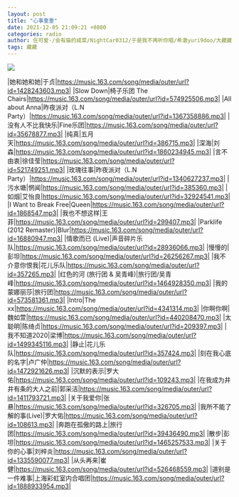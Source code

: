 ```yaml
---
layout: post
title: "心事重重"
date: 2021-12-05 21:09:21 +0800
categories: radio
author: 任可爱-/会有猫的咸菜/NightCar0312/于是我不再听你唱/希澈yuri9doo/大藏藏/噗嗤就知道吃/吼吼破喉咙/牙膏挤爆/-由里畅/九十碎碎念/黑矮星-YXY-/小阿金啊
tags: 藏藏
---
```

![]({{site.baseurl}}/images/cover_20211205.jpg)

|她和她和她|于贞|https://music.163.com/song/media/outer/url?id=1428243603.mp3|
|Slow Down|椅子乐团 The Chairs|https://music.163.com/song/media/outer/url?id=574925506.mp3|
|All about Anna|昨夜派对（L.N Party）|https://music.163.com/song/media/outer/url?id=1367358886.mp3|
|没有人不比我快乐|Fine乐团|https://music.163.com/song/media/outer/url?id=35678877.mp3|
|纯真|五月天|https://music.163.com/song/media/outer/url?id=386715.mp3|
|深海|刘森|https://music.163.com/song/media/outer/url?id=1860234945.mp3|
|言不由衷|徐佳莹|https://music.163.com/song/media/outer/url?id=521749251.mp3|
|玫瑰往事|昨夜派对（L.N Party）|https://music.163.com/song/media/outer/url?id=1340627237.mp3|
|污水塘|惘闻|https://music.163.com/song/media/outer/url?id=385360.mp3|
|如烟|艾怡良|https://music.163.com/song/media/outer/url?id=32924541.mp3|
|I Want to Break Free|Queen|https://music.163.com/song/media/outer/url?id=1868547.mp3|
|我也不想这样|王菲|https://music.163.com/song/media/outer/url?id=299407.mp3|
|Parklife (2012 Remaster)|Blur|https://music.163.com/song/media/outer/url?id=16880947.mp3|
|情歌而已 (Live)|声音碎片乐队|https://music.163.com/song/media/outer/url?id=28936066.mp3|
|慢慢的|彭坦|https://music.163.com/song/media/outer/url?id=26256267.mp3|
|我不介意你恨我|花儿乐队|https://music.163.com/song/media/outer/url?id=357265.mp3|
|红色的河 (旅行团 & 吴青峰)|旅行团/吴青峰|https://music.163.com/song/media/outer/url?id=1464928350.mp3|
|我的蒙娜丽莎|旅行团|https://music.163.com/song/media/outer/url?id=573581361.mp3|
|Intro|The xx|https://music.163.com/song/media/outer/url?id=4341314.mp3|
|你啊你啊|魏如萱|https://music.163.com/song/media/outer/url?id=440208470.mp3|
|太聪明|陈绮贞|https://music.163.com/song/media/outer/url?id=209397.mp3|
|我不知道2020|梁博|https://music.163.com/song/media/outer/url?id=1499345116.mp3|
|静止|花儿乐队|https://music.163.com/song/media/outer/url?id=357424.mp3|
|刻在我心底的名字|卢广仲|https://music.163.com/song/media/outer/url?id=1472921626.mp3|
|沉默的表示|罗大佑|https://music.163.com/song/media/outer/url?id=109243.mp3|
|在我成为井井有条的大人之前|郭采洁|https://music.163.com/song/media/outer/url?id=1411793721.mp3|
|关于我爱你|张悬|https://music.163.com/song/media/outer/url?id=326705.mp3|
|我所不能了解的事(Live)|罗大佑|https://music.163.com/song/media/outer/url?id=108613.mp3|
|奔跑在孤傲的路上|旅行团|https://music.163.com/song/media/outer/url?id=39436490.mp3|
|散步|彭坦|https://music.163.com/song/media/outer/url?id=1465257533.mp3|
|关于你的心事|刘梓炎|https://music.163.com/song/media/outer/url?id=1335590077.mp3|
|从头再来|崔健|https://music.163.com/song/media/outer/url?id=526468559.mp3|
|道别是一件难事|上海彩虹室内合唱团|https://music.163.com/song/media/outer/url?id=1888933954.mp3|

